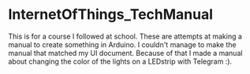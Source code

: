 # InternetOfThings_TechManual
This is for a course I followed at school. These are attempts at making a manual to create something in Arduino.
I couldn't manage to make the manual that matched my UI document.
Because of that I made a manual about changing the color of the lights on a LEDstrip with Telegram :).
